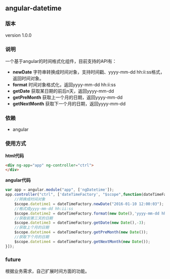 ## angular-datetime
### 版本
version 1.0.0
### 说明
一个基于angular的时间格式化组件，目前支持的API有：  

- **newDate** 字符串转换成时间对象，支持时间戳、yyyy-mm-dd hh:ii:ss格式，返回时间对象。
- **format** 时间对象格式化，返回yyyy-mm-dd hh:ii:ss
- **getDate** 获取某日期的前后n天，返回yyyy-mm-dd
- **getPreMonth** 获取上一个月的日期，返回yyyy-mm-dd
- **getNextMonth** 获取下一个月的日期，返回yyyy-mm-dd

### 依赖
- angular

### 使用方式  
**html代码**  
```html
<div ng-app="app" ng-controller="ctrl">
</div>
```

**angular代码**  
```javascript
var app = angular.module("app", ['ngDatetime']);
app.controller("ctrl", ['dateTimeFactory', "$scope",function(dateTimeFactory,$scope) {
	//转换成时间对象
	$scope.datetime1 = dateTimeFactory.newDate("2016-01-10 12:00:03");
	//格式成yyyy-mm-dd hh:ii:ss
	$scope.datetime2 = dateTimeFactory.format(new Date(),'yyyy-mm-dd hh:ii:ss');
	//获取前第三天的日期
	$scope.datetime3 = dateTimeFactory.getDate(new Date(),-3);
	//获取上个月的日期
	$scope.datetime4 = dateTimeFactory.getPreMonth(new Date());
	//获取下个月的日期
	$scope.datetime4 = dateTimeFactory.getNextMonth(new Date());
}]);
```
### future
根据业务需求，自己扩展时间方面的功能。